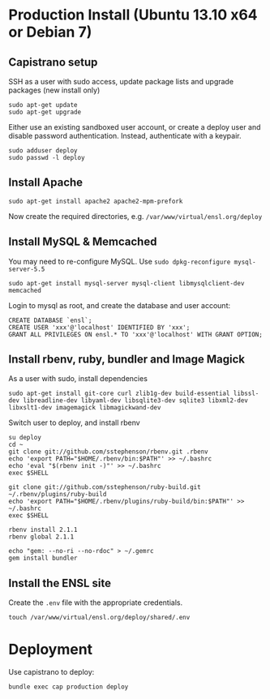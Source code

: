 # Production Install (Ubuntu 13.10 x64 or Debian 7)

## Capistrano setup

SSH as a user with sudo access, update package lists and upgrade packages (new install only)

    sudo apt-get update
    sudo apt-get upgrade

Either use an existing sandboxed user account, or create a deploy user and disable password authentication. Instead, authenticate with a keypair.

    sudo adduser deploy
    sudo passwd -l deploy

## Install Apache

    sudo apt-get install apache2 apache2-mpm-prefork

Now create the required directories, e.g. `/var/www/virtual/ensl.org/deploy`

## Install MySQL & Memcached

You may need to re-configure MySQL. Use `sudo dpkg-reconfigure mysql-server-5.5`

    sudo apt-get install mysql-server mysql-client libmysqlclient-dev memcached

Login to mysql as root, and create the database and user account:

    CREATE DATABASE `ensl`;
    CREATE USER 'xxx'@'localhost' IDENTIFIED BY 'xxx';
    GRANT ALL PRIVILEGES ON ensl.* TO 'xxx'@'localhost' WITH GRANT OPTION;

## Install rbenv, ruby, bundler and Image Magick

As a user with sudo, install dependencies

    sudo apt-get install git-core curl zlib1g-dev build-essential libssl-dev libreadline-dev libyaml-dev libsqlite3-dev sqlite3 libxml2-dev libxslt1-dev imagemagick libmagickwand-dev

Switch user to deploy, and install rbenv

    su deploy
    cd ~
    git clone git://github.com/sstephenson/rbenv.git .rbenv
    echo 'export PATH="$HOME/.rbenv/bin:$PATH"' >> ~/.bashrc
    echo 'eval "$(rbenv init -)"' >> ~/.bashrc
    exec $SHELL

    git clone git://github.com/sstephenson/ruby-build.git ~/.rbenv/plugins/ruby-build
    echo 'export PATH="$HOME/.rbenv/plugins/ruby-build/bin:$PATH"' >> ~/.bashrc
    exec $SHELL

    rbenv install 2.1.1
    rbenv global 2.1.1

    echo "gem: --no-ri --no-rdoc" > ~/.gemrc
    gem install bundler

## Install the ENSL site

Create the `.env` file with the appropriate credentials.

    touch /var/www/virtual/ensl.org/deploy/shared/.env

# Deployment

Use capistrano to deploy:

    bundle exec cap production deploy